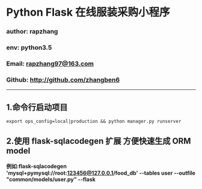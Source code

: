 # Python Flask 在线服装采购小程序

### author: rapzhang
### env: python3.5
### Email: rapzhang97@163.com
### Github: http://github.com/zhangben6

********************************
## 1.命令行启动项目
    export ops_config=local|production && python manager.py runserver
## 2.使用 flask-sqlacodegen 扩展 方便快速生成 ORM model
**例如:flask-sqlacodegen 'mysql+pymysql://root:123456@127.0.0.1/food_db' --tables user --outfile "common/models/user.py"  --flask**
